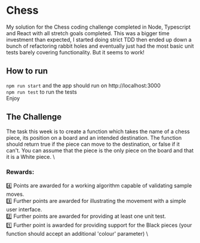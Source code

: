 # Chess

My solution for the Chess coding challenge completed in Node, Typescript and React with all stretch goals completed. This was a bigger time investment than expected, I started doing strict TDD then ended up down a bunch of refactoring rabbit holes and eventually just had the most basic unit tests barely covering functionality. But it seems to work!

## How to run

`npm run start` and the app should run on http://localhost:3000 \
`npm run test` to run the tests \
Enjoy

## The Challenge

The task this week is to create a function which takes the name of a chess piece, its position on a board and an intended destination. The function should return true if the piece can move to the destination, or false if it can't. You can assume that the piece is the only piece on the board and that it is a White piece. \

### Rewards:

:four: Points are awarded for a working algorithm capable of validating sample moves. \
:three: Further points are awarded for illustrating the movement with a simple user interface. \
:two: Further points are awarded for providing at least one unit test. \
:one: Further point is awarded for providing support for the Black pieces (your function should accept an additional 'colour' parameter) \

